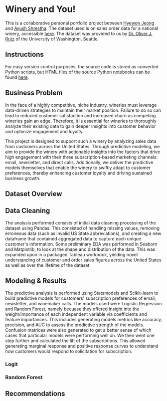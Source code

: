 # Winery and You!

This is a collaborative personal portfolio project between [Hyewon Jeong](https://www.linkedin.com/in/jeonghyewon/) and [Ayush Shrestha](https://www.linkedin.com/in/ayush-yoshi-shrestha/). The dataset used is on sales order data for a national winery, accessible [here](data/). The dataset was provided to us by [Dr. Oliver J. Rutz](https://foster.uw.edu/faculty-research/directory/oliver-rutz/) of the University of Washington, Seattle.

## Instructions
For easy version control purposes, the source code is stored as converted Python scripts, but HTML files of the source Python notebooks can be found [here](src/html/).

## Business Problem
In the face of a highly competitive, niche industry, wineries must leverage data-driven strategies to maintain their market position. Failure to do so can lead to reduced customer satisfaction and increased churn as competing wineries gain an edge. Therefore, it is essential for wineries to thoroughly analyze their existing data to gain deeper insights into customer behavior and optimize engagement and loyalty.

This project is designed to support such a winery by analyzing sales data from customers across the United States. Through predictive modeling, we aim to provide the winery with actionable insights into the factors that drive high engagement with their three subscription-based marketing channels: email, newsletter, and direct calls. Additionally, we deliver the predictive models themselves that enable the winery to swiftly adapt to customer preferences, thereby enhancing customer loyalty and driving sustained business growth.

## Dataset Overview

## Data Cleaning
The analysis performed consists of initial data cleaning processing of the dataset using Pandas. This consisted of handling missing values, removing erroneous data (such as invalid US State abbreviations), and creating a new dataframe that contained aggregated data to capture each unique customer's information. Some preliminary EDA was performed in Seaborn and Matplotlib, to look at the shape and distribution of the data. This was expanded upon in a packaged Tableau workbook, yielding novel understanding of customer and order sales figures across the United States as well as over the lifetime of the dataset.

## Modeling & Results
The predictive analysis is performed using Statsmodels and Scikit-learn to build predictive models for customers' subscription preferences of email, newsletter, and winemaker calls. The models used were Logistic Regression and Random Forest, namely becuase they offered insight into the weight/importance of each independent variable via coefficients and feature importances. This includes generating models metrics like accuracy, precision, and AUC to assess the predictive strength of the models. Confusion matrices were also generated to get a better sense of which cases that particular models were performing well on.
We then went one step further and calculated the lift of the subscriptions. This allowed generating marginal response and positive response curves to understand how customers would respond to solicitation for subscription.

### Logit

### Random Forest

## Recommendations